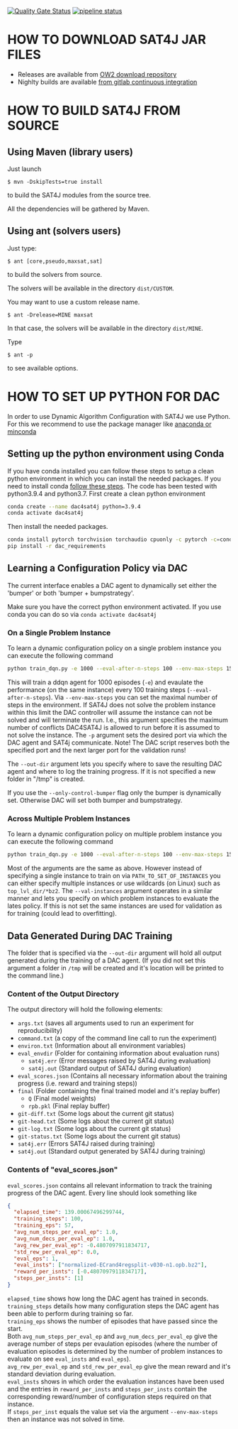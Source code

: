 [![Quality Gate Status](https://sonarqube.ow2.org/api/project_badges/measure?project=org.ow2.sat4j%3Aorg.ow2.sat4j.pom&metric=alert_status)](https://sonarqube.ow2.org/dashboard?id=org.ow2.sat4j%3Aorg.ow2.sat4j.pom)
[![pipeline status](https://gitlab.ow2.org/sat4j/sat4j/badges/master/pipeline.svg)](https://gitlab.ow2.org/sat4j/sat4j/commits/master)

# HOW TO DOWNLOAD SAT4J JAR FILES

- Releases are available from [OW2 download repository](http://download.forge.ow2.org/sat4j/) 
- Nighlty builds are available [from gitlab continuous integration](https://gitlab.ow2.org/sat4j/sat4j/pipelines)

# HOW TO BUILD SAT4J FROM SOURCE

## Using Maven (library users)

Just launch 

```shell
$ mvn -DskipTests=true install
```

to build the SAT4J modules from the source tree.

All the dependencies will be gathered by Maven.


## Using ant (solvers users)

Just type:

```shell
$ ant [core,pseudo,maxsat,sat]
```

to build the solvers from source.

The solvers will be available in the directory `dist/CUSTOM`.

You may want to use a custom release name.

```shell
$ ant -Drelease=MINE maxsat
```

In that case, the solvers will be available in the directory `dist/MINE`.

Type

```shell
$ ant -p
```

to see available options.


# HOW TO SET UP PYTHON FOR DAC
In order to use Dynamic Algorithm Configuration with SAT4J we use Python.
For this we recommend to use the package manager like [anaconda or minconda](https://docs.anaconda.com/anaconda/install/)

## Setting up the python environment using Conda
If you have conda installed you can follow these steps to setup a clean python environment in which you can install the
needed packages. If you need to install conda [follow these steps](https://docs.anaconda.com/anaconda/install/).
The code has been tested with python3.9.4 and python3.7.
First create a clean python environment
```bash
conda create --name dac4sat4j python=3.9.4
conda activate dac4sat4j
```
Then install the needed packages.
```bash
conda install pytorch torchvision torchaudio cpuonly -c pytorch -c=conda-forge
pip install -r dac_requirements
```

## Learning a Configuration Policy via DAC
The current interface enables a DAC agent to dynamically set either the 'bumper' or both 'bumper + bumpstrategy'.

Make sure you have the correct python environment activated.
If you use conda you can do so via `conda activate dac4sat4j`

### On a Single Problem Instance
To learn a dynamic configuration policy on a single problem instance you can execute the following command
```bash
python train_dqn.py -e 1000 --eval-after-n-steps 100 --env-max-steps 15 -p 33311 PATH_TO_INSTANCE --out-dir PATH_TO_OUTPUT_DIR
```
This will train a ddqn agent for 1000 episodes (`-e`) and evaulate the performance (on the same instance)
every 100 training steps (`--eval-after-n-steps`).
Via `--env-max-steps` you can set the maximal number of steps in the environment. If SAT4J does not solve the problem
instance within this limit the DAC controller will assume the instance can not be solved and will terminate the run.
I.e., this argument specifies the maximum number of conflicts DAC4SAT4J is allowed to run before it is assumed to not
solve the instance.
The `-p` argument sets the desired port via which the DAC agent and SAT4j communicate.
Note! The DAC script reserves both the specified port and the next larger port for the validation runs!

The `--out-dir` argument lets you specify where to save the resulting DAC agent and where to log the training progress.
If it is not specified a new folder in "/tmp" is created.

If you use the `--only-control-bumper` flag only the bumper is dynamically set. Otherwise DAC will set both bumper and
bumpstrategy.

### Across Multiple Problem Instances
To learn a dynamic configuration policy on multiple problem instance you can execute the following command
```bash
python train_dqn.py -e 1000 --eval-after-n-steps 100 --env-max-steps 15 -p 33311 PATH_TO_SET_OF_INSTANCES --val-instances PATH_TO_SET_OF_VALIDATION_INSTANCES --out-dir PATH_TO_OUTPUT_DIR
```
Most of the arguments are the same as above. However instead of specifying a single instance to train on via `PATH_TO_SET_OF_INSTANCES`
you can either specify multiple instances or use wildcards (on Linux) such as `top_lvl_dir/*bz2`.
The `--val-instances` argument operates in a similar manner and lets you specify on which problem instances to evaluate the lates policy.
If this is not set the same instances are used for validation as for training (could lead to overfitting).

## Data Generated During DAC Training
The folder that is specified via the `--out-dir` argument will hold all output generated during the training of a DAC agent.
(If you did not set this argument a folder in `/tmp` will be created and it's location will be printed to the command line.)

### Content of the Output Directory
The output directory will hold the following elements:
* `args.txt`             (saves all arguments used to run an experiment for reproducibility)
* `command.txt`          (a copy of the command line call to run the experiment)
* `environ.txt`          (Information about all environment variables)
* `eval_envdir`          (Folder for containing information about evaluation runs)
  * `sat4j.err`                 (Error messages raised by SAT4J during evaluation)
  * `sat4j.out`                 (Standard output of SAT4J during evaluation)
* `eval_scores.json`     (Contains all necessary information about the training progress (i.e. reward and training steps))
* `final`                (Folder containing the final trained model and it's replay buffer)
  * `Q`                         (Final model weights)
  * `rpb.pkl`                   (Final replay buffer)
* `git-diff.txt`          (Some logs about the current git status)
* `git-head.txt`          (Some logs about the current git status)
* `git-log.txt`           (Some logs about the current git status)
* `git-status.txt`        (Some logs about the current git status)
* `sat4j.err`             (Errors SAT4J raised during training)
* `sat4j.out`             (Standard output generated by SAT4J during training)

### Contents of "eval_scores.json"
`eval_scores.json` contains all relevant information to track the training progress of the DAC agent.
Every line should look something like
```json
{
  "elapsed_time": 139.00067496299744,
  "training_steps": 100,
  "training_eps": 57,
  "avg_num_steps_per_eval_ep": 1.0,
  "avg_num_decs_per_eval_ep": 1.0,
  "avg_rew_per_eval_ep": -0.4807097911834717,
  "std_rew_per_eval_ep": 0.0,
  "eval_eps": 1,
  "eval_insts": ["normalized-ECrand4regsplit-v030-n1.opb.bz2"],
  "reward_per_isnts": [-0.4807097911834717],
  "steps_per_insts": [1]
}
```
`elapsed_time` shows how long the DAC agent has trained in seconds.<BR>
`training_steps` details how many configuration steps the DAC agent has been able to perform during training so far.<BR>
`training_eps` shows the number of episodes that have passed since the start.<BR>
Both `avg_num_steps_per_eval_ep` and `avg_num_decs_per_eval_ep` give the average number of steps per evaulation episodes
(where the number of evaluation episodes is determined by the number of problem instances to evaluate on see `eval_insts` and `eval_eps`).<BR>
`avg_rew_per_eval_ep` and `std_rew_per_eval_ep` give the mean reward and it's standard deviation during evaluation.<BR>
`eval_insts` shows in which order the evaluation instances have been used and the entries in `reward_per_insts` and `steps_per_insts`
contain the corresponding reward/number of configuration steps required on that instance.<BR>
If `steps_per_inst` equals the value set via the argument `--env-max-steps` then an instance was not solved in time.
